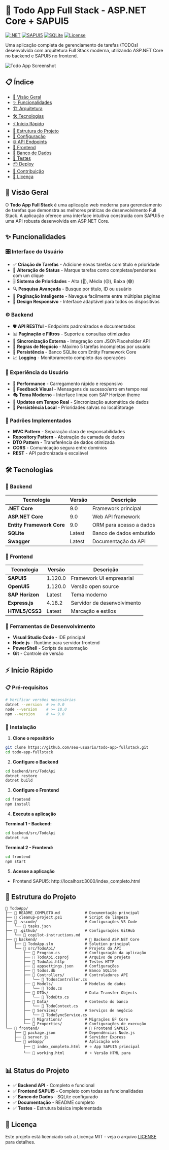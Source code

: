 # 🚀 Todo App Full Stack - ASP.NET Core + SAPUI5

[![.NET](https://img.shields.io/badge/.NET-9.0-purple)](https://dotnet.microsoft.com/)
[![SAPUI5](https://img.shields.io/badge/SAPUI5-1.120.0-blue)](https://ui5.sap.com/)
[![SQLite](https://img.shields.io/badge/SQLite-Database-green)](https://sqlite.org/)
[![License](https://img.shields.io/badge/License-MIT-yellow.svg)](LICENSE)

Uma aplicação completa de gerenciamento de tarefas (TODOs) desenvolvida com arquitetura Full Stack moderna, utilizando ASP.NET Core no backend e SAPUI5 no frontend.

![Todo App Screenshot](https://via.placeholder.com/800x400/2196F3/ffffff?text=Todo+App+Full+Stack)

## 📋 Índice

- [🎯 Visão Geral](#-visão-geral)
- [✨ Funcionalidades](#-funcionalidades)
- [🏗️ Arquitetura](#-arquitetura)
- [🛠️ Tecnologias](#-tecnologias)
- [⚡ Início Rápido](#-início-rápido)
- [📁 Estrutura do Projeto](#-estrutura-do-projeto)
- [🔧 Configuração](#-configuração)
- [🌐 API Endpoints](#-api-endpoints)
- [🎨 Frontend](#-frontend)
- [💾 Banco de Dados](#-banco-de-dados)
- [🧪 Testes](#-testes)
- [📦 Deploy](#-deploy)
- [🤝 Contribuição](#-contribuição)
- [📄 Licença](#-licença)

## 🎯 Visão Geral

O **Todo App Full Stack** é uma aplicação web moderna para gerenciamento de tarefas que demonstra as melhores práticas de desenvolvimento Full Stack. A aplicação oferece uma interface intuitiva construída com SAPUI5 e uma API robusta desenvolvida em ASP.NET Core.


## ✨ Funcionalidades

### 🎛️ Interface do Usuário
- ✅ **Criação de Tarefas** - Adicione novas tarefas com título e prioridade
- 🔄 **Alteração de Status** - Marque tarefas como completas/pendentes com um clique
- 🎚️ **Sistema de Prioridades** - Alta (🔴), Média (🟡), Baixa (🟢)
- 🔍 **Pesquisa Avançada** - Busque por título, ID ou usuário
- 📄 **Paginação Inteligente** - Navegue facilmente entre múltiplas páginas
- 📱 **Design Responsivo** - Interface adaptável para todos os dispositivos

### ⚙️ Backend
- 🛡️ **API RESTful** - Endpoints padronizados e documentados
- 📊 **Paginação e Filtros** - Suporte a consultas otimizadas
- 🔗 **Sincronização Externa** - Integração com JSONPlaceholder API
- 🎯 **Regras de Negócio** - Máximo 5 tarefas incompletas por usuário
- 💾 **Persistência** - Banco SQLite com Entity Framework Core
- 📈 **Logging** - Monitoramento completo das operações

### 🎨 Experiência do Usuário
- 🚀 **Performance** - Carregamento rápido e responsivo
- 💬 **Feedback Visual** - Mensagens de sucesso/erro em tempo real
- 🎭 **Tema Moderno** - Interface limpa com SAP Horizon theme
- 🔄 **Updates em Tempo Real** - Sincronização automática de dados
- 💾 **Persistência Local** - Prioridades salvas no localStorage


### 🎯 Padrões Implementados
- **MVC Pattern** - Separação clara de responsabilidades
- **Repository Pattern** - Abstração da camada de dados
- **DTO Pattern** - Transferência de dados otimizada
- **CORS** - Comunicação segura entre domínios
- **REST** - API padronizada e escalável

## 🛠️ Tecnologias

### 🔧 Backend
| Tecnologia | Versão | Descrição |
|------------|--------|-----------|
| **.NET Core** | 9.0 | Framework principal |
| **ASP.NET Core** | 9.0 | Web API framework |
| **Entity Framework Core** | 9.0 | ORM para acesso a dados |
| **SQLite** | Latest | Banco de dados embutido |
| **Swagger** | Latest | Documentação da API |

### 🎨 Frontend
| Tecnologia | Versão | Descrição |
|------------|--------|-----------|
| **SAPUI5** | 1.120.0 | Framework UI empresarial |
| **OpenUI5** | 1.120.0 | Versão open source |
| **SAP Horizon** | Latest | Tema moderno |
| **Express.js** | 4.18.2 | Servidor de desenvolvimento |
| **HTML5/CSS3** | Latest | Marcação e estilos |

### 🔨 Ferramentas de Desenvolvimento
- **Visual Studio Code** - IDE principal
- **Node.js** - Runtime para servidor frontend
- **PowerShell** - Scripts de automação
- **Git** - Controle de versão

## ⚡ Início Rápido

### 📋 Pré-requisitos

```bash
# Verificar versões necessárias
dotnet --version  # >= 9.0
node --version    # >= 18.0
npm --version     # >= 9.0
```

### 🚀 Instalação

1. **Clone o repositório**
```bash
git clone https://github.com/seu-usuario/todo-app-fullstack.git
cd todo-app-fullstack
```

2. **Configure o Backend**
```bash
cd backend/src/TodoApi
dotnet restore
dotnet build
```

3. **Configure o Frontend**
```bash
cd frontend
npm install
```

4. **Execute a aplicação**

**Terminal 1 - Backend:**
```bash
cd backend/src/TodoApi
dotnet run
```

**Terminal 2 - Frontend:**
```bash
cd frontend
npm start
```

5. **Acesse a aplicação**
- Frontend SAPUI5: http://localhost:3000/index_completo.html

## 📁 Estrutura do Projeto

```
📁 TodoApp/
├── 📄 README_COMPLETO.md           # Documentação principal
├── 📄 cleanup-project.ps1          # Script de limpeza
├── 📁 .vscode/                     # Configurações VS Code
│   └── 📄 tasks.json
├── 📁 .github/                     # Configurações GitHub
│   └── 📄 copilot-instructions.md
├── 📁 backend/                     # 🔧 Backend ASP.NET Core
│   ├── 📄 TodoApp.sln              # Solution principal
│   └── 📁 src/TodoApi/             # Projeto da API
│       ├── 📄 Program.cs           # Configuração da aplicação
│       ├── 📄 TodoApi.csproj       # Arquivo de projeto
│       ├── 📄 TodoApi.http         # Testes HTTP
│       ├── 📄 appsettings.json     # Configurações
│       ├── 📄 todos.db             # Banco SQLite
│       ├── 📁 Controllers/         # Controladores API
│       │   └── 📄 TodosController.cs
│       ├── 📁 Models/              # Modelos de dados
│       │   └── 📄 Todo.cs
│       ├── 📁 DTOs/                # Data Transfer Objects
│       │   └── 📄 TodoDto.cs
│       ├── 📁 Data/                # Contexto do banco
│       │   └── 📄 TodoContext.cs
│       ├── 📁 Services/            # Serviços de negócio
│       │   └── 📄 TodoSyncService.cs
│       ├── 📁 Migrations/          # Migrações EF Core
│       └── 📁 Properties/          # Configurações de execução
└── 📁 frontend/                    # 🎨 Frontend SAPUI5
    ├── 📄 package.json             # Dependências Node.js
    ├── 📄 server.js                # Servidor Express
    └── 📁 webapp/                  # Aplicação web
        ├── 📄 index_completo.html  # ⭐ App SAPUI5 principal
        └── 📄 working.html         # ⭐ Versão HTML pura
```


## 📊 Status do Projeto

- ✅ **Backend API** - Completo e funcional
- ✅ **Frontend SAPUI5** - Completo com todas as funcionalidades
- ✅ **Banco de Dados** - SQLite configurado
- ✅ **Documentação** - README completo
- ✅ **Testes** - Estrutura básica implementada


## 📄 Licença

Este projeto está licenciado sob a Licença MIT - veja o arquivo [LICENSE](LICENSE) para detalhes.